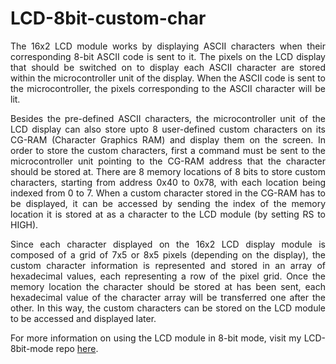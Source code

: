 # LCD-8bit-custom-char

<p align="justify">The 16x2 LCD module works by displaying ASCII characters when their corresponding 8-bit ASCII code is sent to it. The pixels on the LCD display that should be 
switched on to display each ASCII character are stored within the microcontroller unit of the display. When the ASCII code is sent to the microcontroller, the pixels corresponding
to the ASCII character will be lit.</p>

<p align="justify">Besides the pre-defined ASCII characters, the microcontroller unit of the LCD display can also store upto 8 user-defined custom characters on its CG-RAM (Character Graphics RAM) and display them on the screen. In order to store the custom characters, first a command must be sent to the microcontroller unit pointing to the CG-RAM address that the character should be stored at. There are 8 memory locations of 8 bits to store custom characters, starting from address 0x40 to 0x78, with each location being indexed from 0 to 7. When a custom character stored in the CG-RAM has to be displayed, it can be accessed by sending the index of the memory location it is stored at as a character to the LCD module (by setting RS to HIGH).</p>

<p align="justify">Since each character displayed on the 16x2 LCD display module is composed of a grid of 7x5 or 8x5 pixels (depending on the display), the custom character information is represented and stored in an array of hexadecimal values, each representing a row of the pixel grid. Once the memory location the character should be stored at has been sent, each hexadecimal value of the character array will be transferred one after the other. In this way, the custom characters can be stored on the LCD module to be accessed and displayed later.</p>

<p align="justify">For more information on using the LCD module in 8-bit mode, visit my LCD-8bit-mode repo <a href="https://github.com/asitha-navaratne/LCD-8bit-mode">here</a>.</p>
